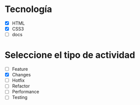 # Tecnología
- [x] HTML
- [x] CSS3 
- [ ] docs

# Seleccione el tipo de actividad
- [ ] Feature
- [x] Changes
- [ ] Hotfix
- [ ] Refactor
- [ ] Performance
- [ ] Testing
